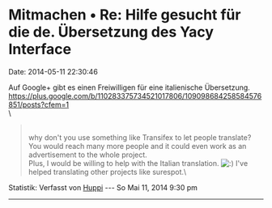 Mitmachen • Re: Hilfe gesucht für die de. Übersetzung des Yacy Interface
========================================================================

Date: 2014-05-11 22:30:46

Auf Google+ gibt es einen Freiwilligen für eine italienische
Übersetzung.\
<https://plus.google.com/b/110283375734521017806/109098684258584576851/posts?cfem=1>\
\

> <div>
>
> \
> why don\'t you use something like Transifex to let people translate?
> You would reach many more people and it could even work as an
> advertisement to the whole project.\
> Plus, I would be willing to help with the Italian translation.
> ![:)](http://forum.yacy-websuche.de/images/smilies/icon_e_smile.gif "Smile")
> I\'ve helped translating other projects like surespot.﻿\
>
> </div>

Statistik: Verfasst von
[Huppi](http://forum.yacy-websuche.de/memberlist.php?mode=viewprofile&u=86)
--- So Mai 11, 2014 9:30 pm

------------------------------------------------------------------------
